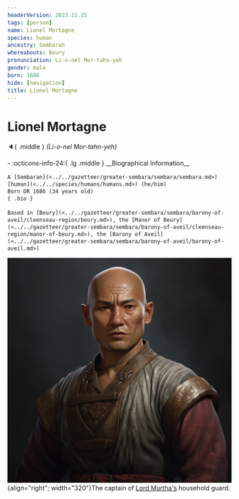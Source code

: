 ```yaml
---
headerVersion: 2023.11.25
tags: [person]
name: Lionel Mortagne
species: human
ancestry: Sembaran
whereabouts: Beury
pronunciation: Li-o-nel Mor-tahn-yeh
gender: male
born: 1686
hide: [navigation]
title: Lionel Mortagne
---
```

# Lionel Mortagne
:speaker:{ .middle } *(Li-o-nel Mor-tahn-yeh)*  
<div class="grid cards ext-narrow-margin ext-one-column" markdown>
- :octicons-info-24:{ .lg .middle } __Biographical Information__

    A [Sembaran](<../../gazetteer/greater-sembara/sembara/sembara.md>) [human](<../../species/humans/humans.md>) (he/him)  
    Born DR 1686 (34 years old)  
    { .bio }

    Based in [Beury](<../../gazetteer/greater-sembara/sembara/barony-of-aveil/cleenseau-region/beury.md>), the [Manor of Beury](<../../gazetteer/greater-sembara/sembara/barony-of-aveil/cleenseau-region/manor-of-beury.md>), the [Barony of Aveil](<../../gazetteer/greater-sembara/sembara/barony-of-aveil/barony-of-aveil.md>)
</div>


![Lionel Mortagne](../../assets/lionel-mortagne.png){align="right"; width="320"}The captain of [Lord Murtha's](<./erick-murtha.md>) household guard.